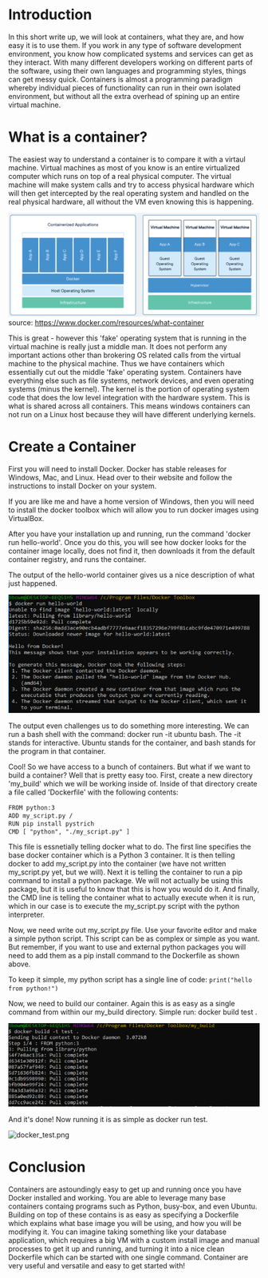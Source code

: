 # Introduction

In this short write up, we will look at containers, what they are, and how easy it is to use them.  If you work in any type of software development environment, you know how complicated systems and services can get as they interact.  With many different developers working on different parts of the software, using their own languages and programming styles, things can get messy quick.  Containers is almost a programming paradigm whereby individual pieces of functionality can run in their own isolated environment, but without all the extra overhead of spining up an entire virtual machine.

# What is a container?

The easiest way to understand a container is to compare it with a virtaul machine.  Virtual machines as most of you know is an entire virtualized computer which runs on top of a real physical computer.  The virtual machine will make system calls and try to access physical hardware which will then get intercepted by the real operating system and handled on the real physical hardware, all without the VM even knowing this is happening.

![container_vs_vm.png](/images/container_vs_vm.PNG)
source: https://www.docker.com/resources/what-container

This is great - however this 'fake' operating system that is running in the virtual machine is really just a middle man.  It does not perform any important actions other than brokering OS related calls from the virtual machine to the physical machine.  Thus we have containers which essentially cut out the middle 'fake' operating system.  Containers have everything else such as file systems, network devices, and even operating systems (minus the kernel).  The kernel is the portion of operating system code that does the low level integration with the hardware system.  This is what is shared across all containers.  This means windows containers can not run on a Linux host because they will have different underlying kernels.

# Create a Container

First you will need to install Docker.  Docker has stable releases for Windows, Mac, and Linux.  Head over to their website  and follow the instructions to install Docker on your system.

If you are like me and have a home version of Windows, then you will need to install the docker toolbox which will allow you to run docker images using VirtualBox.

After you have your installation up and running, run the command 'docker run hello-world'.  Once you do this, you will see how docker looks for the container image locally, does not find it, then downloads it from the default container registry, and runs the container.

The output of the hello-world container gives us a nice description of what just happened.

![docker-hello_world.png](/images/docker-hello_world.PNG)

The output even challenges us to do something more interesting.  We can run a bash shell with the command: docker run -it ubuntu bash.  The -it stands for interactive.  Ubuntu stands for the container, and bash stands for the program in that container.

Cool!  So we have access to a bunch of containers.  But what if we want to build a container?  Well that is pretty easy too.  First, create a new directory 'my_build' which we will be working inside of.  Inside of that directory create a file called 'Dockerfile' with the following contents:

```
FROM python:3
ADD my_script.py /
RUN pip install pystrich
CMD [ "python", "./my_script.py" ]
```

This file is essnetially telling docker what to do.  The first line specifies the base docker container which is a Python 3 container.  It is then telling docker to add my_script.py into the container (we have not written my_script.py yet, but we will).  Next it is telling the container to run a pip command to install a python package.  We will not actually be using this package, but it is useful to know that this is how you would do it.  And finally, the CMD line is telling the container what to actually execute when it is run, which in our case is to execute the my_script.py script with the python interpreter.

Now, we need write out my_script.py file.  Use your favorite editor and make a simple python script.  This script can be as complex or simple as you want.  But remember, if you want to use and external python packages you will need to add them as a pip install command to the Dockerfile as shown above.

To keep it simple, my python script has a single line of code: `print("hello from python!")`

Now, we need to build our container.  Again this is as easy as a single command from within our my_build directory.  Simple run: docker build test .

![docker_build.png](/images/docker_build.PNG)

And it's done!  Now running it is as simple as docker run test.

![docker_test.png](/images/docker_test.PNG)

# Conclusion

Containers are astoundingly easy to get up and running once you have Docker installed and working.  You are able to leverage many base containers containg programs such as Python, busy-box, and even Ubuntu.  Building on top of these contains is as easy as specifying a Dockerfile which explains what base image you will be using, and how you will be modifying it.  You can imagine taking something like your database application, which requires a big VM with a custom install image and manual processes to get it up and running, and turning it into a nice clean Dockerfile which can be started with one single command.  Container are very useful and versatile and easy to get started with!
